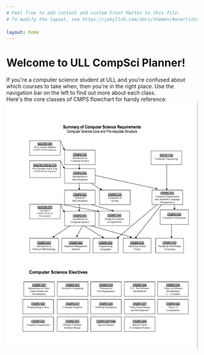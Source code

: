 ```yaml
---
# Feel free to add content and custom Front Matter to this file.
# To modify the layout, see https://jekyllrb.com/docs/themes/#overriding-theme-defaults

layout: home
---
```

# Welcome to ULL CompSci Planner!  
If you're a computer science student at ULL and you're confused about which courses to take when, then you're in the right place. 
Use the navigation bar on the left to find out more about each class.  
Here's the core classes of CMPS flowchart for handy reference:  
![](/assets/flowchart.png)  
  